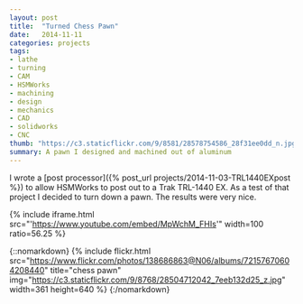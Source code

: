 ```yaml
---
layout: post
title:  "Turned Chess Pawn"
date:   2014-11-11
categories: projects
tags:
- lathe
- turning
- CAM
- HSMWorks
- machining
- design
- mechanics
- CAD
- solidworks
- CNC
thumb: "https://c3.staticflickr.com/9/8581/28578754586_28f31ee0dd_n.jpg"
summary: A pawn I designed and machined out of aluminum
---
```


I wrote a [post processor]({% post_url projects/2014-11-03-TRL1440EXpost %}) to allow HSMWorks to post out to a Trak TRL-1440 EX. As a test of that project I decided to turn down a pawn. The results were very nice.

{% include iframe.html src="'https://www.youtube.com/embed/MpWchM_FHIs'" width=100 ratio=56.25 %}


{::nomarkdown}
{% include flickr.html 
    src="https://www.flickr.com/photos/138686863@N06/albums/72157670604208440" 
    title="chess pawn"
    img="https://c3.staticflickr.com/9/8768/28504712042_7eeb132d25_z.jpg" 
    width=361 
    height=640 
    %} 
{:/nomarkdown}
